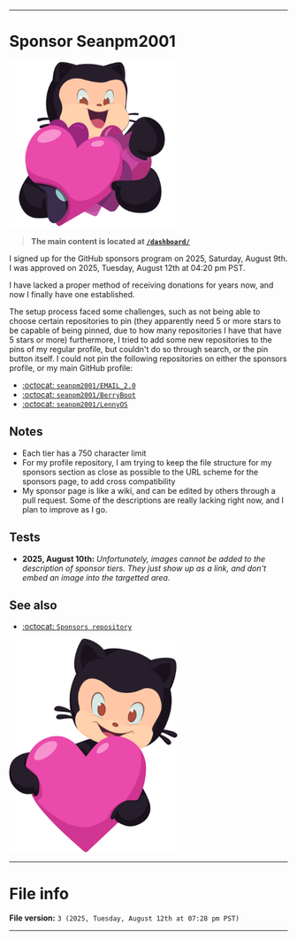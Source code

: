 
***

# Sponsor Seanpm2001

<img src="/Graphics/Sponsors/GitHub/Logos/GitHubSponsorImage_Mona2.png" alt="GitHub sponsor image failed to load" title="GitHub sponsor image" width="300" height="300">

> **The main content is located at [`/dashboard/`](/.sponsors/GitHub/sponsors/seanpm2001/dashboard/)**

I signed up for the GitHub sponsors program on 2025, Saturday, August 9th. I was approved on 2025, Tuesday, August 12th at 04:20 pm PST.

I have lacked a proper method of receiving donations for years now, and now I finally have one established.

The setup process faced some challenges, such as not being able to choose certain repositories to pin (they apparently need 5 or more stars to be capable of being pinned, due to how many repositories I have that have 5 stars or more) furthermore, I tried to add some new repositories to the pins of my regular profile, but couldn't do so through search, or the pin button itself. I could not pin the following repositories on either the sponsors profile, or my main GitHub profile:

- [:octocat: `seanpm2001/EMAIL_2.0`](https://github.com/seanpm2001/EMAIL_2.0/)
- [:octocat: `seanpm2001/BerryBoot`](https://github.com/seanpm2001/BerryBoot/)
- [:octocat: `seanpm2001/LennyOS`](https://github.com/seanpm2001/LennyOS/)

## Notes

- Each tier has a 750 character limit
- For my profile repository, I am trying to keep the file structure for my sponsors section as close as possible to the URL scheme for the sponsors page, to add cross compatibility
- My sponsor page is like a wiki, and can be edited by others through a pull request. Some of the descriptions are really lacking right now, and I plan to improve as I go.

## Tests

- **2025, August 10th:** _Unfortunately, images cannot be added to the description of sponsor tiers. They just show up as a link, and don't embed an image into the targetted area._

## See also

- [:octocat: `Sponsors repository`](https://github.com/seanpm2001/Sponsors/)

<img src="/Graphics/Sponsors/GitHub/Logos/GitHubSponsorImage_Mona.png" alt="GitHub sponsor image failed to load" title="GitHub sponsor image" width="304" height="386">

***

# File info

**File version:** `3 (2025, Tuesday, August 12th at 07:28 pm PST)`

***
